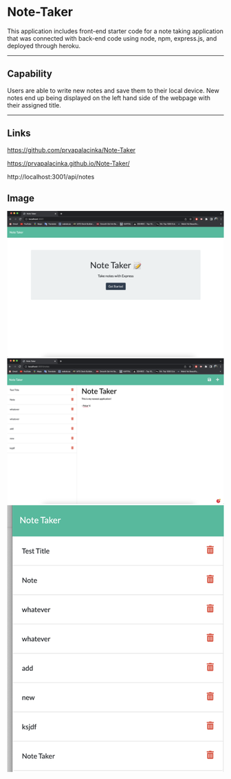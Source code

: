 # Note-Taker

This application includes front-end starter code for a note taking application that was connected with back-end code using node, npm, express.js, and deployed through heroku. 

-----
## Capability
Users are able to write new notes and save them to their local device. New notes end up being displayed on the left hand side of the webpage with their assigned title. 

------

## Links
https://github.com/prvapalacinka/Note-Taker

https://prvapalacinka.github.io/Note-Taker/

http://localhost:3001/api/notes


## Image
![Application_Note_Taker](./Note_home.png)
![Application_Note_New](./Note_new.png)
![Application_Note_Sidebar](./Note_sidebar.png)
